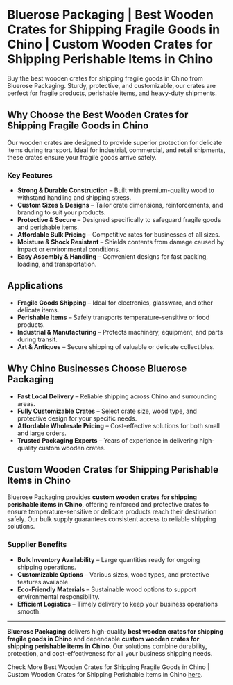 # Bluerose Packaging | Best Wooden Crates for Shipping Fragile Goods in Chino | Custom Wooden Crates for Shipping Perishable Items in Chino

Buy the best wooden crates for shipping fragile goods in Chino from Bluerose Packaging. Sturdy, protective, and customizable, our crates are perfect for fragile products, perishable items, and heavy-duty shipments.

## Why Choose the Best Wooden Crates for Shipping Fragile Goods in Chino

Our wooden crates are designed to provide superior protection for delicate items during transport. Ideal for industrial, commercial, and retail shipments, these crates ensure your fragile goods arrive safely.

### Key Features

- **Strong & Durable Construction** – Built with premium-quality wood to withstand handling and shipping stress.  
- **Custom Sizes & Designs** – Tailor crate dimensions, reinforcements, and branding to suit your products.  
- **Protective & Secure** – Designed specifically to safeguard fragile goods and perishable items.  
- **Affordable Bulk Pricing** – Competitive rates for businesses of all sizes.  
- **Moisture & Shock Resistant** – Shields contents from damage caused by impact or environmental conditions.  
- **Easy Assembly & Handling** – Convenient designs for fast packing, loading, and transportation.  

## Applications

- **Fragile Goods Shipping** – Ideal for electronics, glassware, and other delicate items.  
- **Perishable Items** – Safely transports temperature-sensitive or food products.  
- **Industrial & Manufacturing** – Protects machinery, equipment, and parts during transit.  
- **Art & Antiques** – Secure shipping of valuable or delicate collectibles.  

## Why Chino Businesses Choose Bluerose Packaging

- **Fast Local Delivery** – Reliable shipping across Chino and surrounding areas.  
- **Fully Customizable Crates** – Select crate size, wood type, and protective design for your specific needs.  
- **Affordable Wholesale Pricing** – Cost-effective solutions for both small and large orders.  
- **Trusted Packaging Experts** – Years of experience in delivering high-quality custom wooden crates.  

## Custom Wooden Crates for Shipping Perishable Items in Chino

Bluerose Packaging provides **custom wooden crates for shipping perishable items in Chino**, offering reinforced and protective crates to ensure temperature-sensitive or delicate products reach their destination safely. Our bulk supply guarantees consistent access to reliable shipping solutions.

### Supplier Benefits

- **Bulk Inventory Availability** – Large quantities ready for ongoing shipping operations.  
- **Customizable Options** – Various sizes, wood types, and protective features available.  
- **Eco-Friendly Materials** – Sustainable wood options to support environmental responsibility.  
- **Efficient Logistics** – Timely delivery to keep your business operations smooth.  

---

**Bluerose Packaging** delivers high-quality **best wooden crates for shipping fragile goods in Chino** and dependable **custom wooden crates for shipping perishable items in Chino**. Our solutions combine durability, protection, and cost-effectiveness for all your business shipping needs.

Check More Best Wooden Crates for Shipping Fragile Goods in Chino | Custom Wooden Crates for Shipping Perishable Items in Chino [here](https://www.bluerosepackaging.com/location/chino/buy-wholesale-heavy-duty-shipping-crates-near-me-in-chino/).
